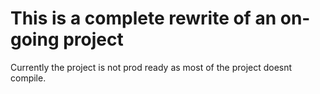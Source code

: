 # This is a complete rewrite of an on-going project

Currently the project is not prod ready as most of the project doesnt compile.
